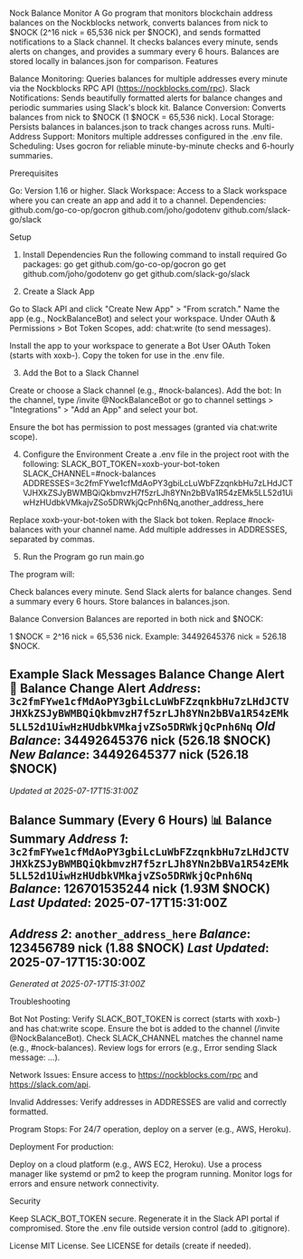 Nock Balance Monitor
A Go program that monitors blockchain address balances on the Nockblocks network, converts balances from nick to $NOCK (2^16 nick = 65,536 nick per $NOCK), and sends formatted notifications to a Slack channel. It checks balances every minute, sends alerts on changes, and provides a summary every 6 hours. Balances are stored locally in balances.json for comparison.
Features

Balance Monitoring: Queries balances for multiple addresses every minute via the Nockblocks RPC API (https://nockblocks.com/rpc).
Slack Notifications: Sends beautifully formatted alerts for balance changes and periodic summaries using Slack's block kit.
Balance Conversion: Converts balances from nick to $NOCK (1 $NOCK = 65,536 nick).
Local Storage: Persists balances in balances.json to track changes across runs.
Multi-Address Support: Monitors multiple addresses configured in the .env file.
Scheduling: Uses gocron for reliable minute-by-minute checks and 6-hourly summaries.

Prerequisites

Go: Version 1.16 or higher.
Slack Workspace: Access to a Slack workspace where you can create an app and add it to a channel.
Dependencies:
github.com/go-co-op/gocron
github.com/joho/godotenv
github.com/slack-go/slack



Setup
1. Install Dependencies
Run the following command to install required Go packages:
go get github.com/go-co-op/gocron
go get github.com/joho/godotenv
go get github.com/slack-go/slack

2. Create a Slack App

Go to Slack API and click "Create New App" > "From scratch."
Name the app (e.g., NockBalanceBot) and select your workspace.
Under OAuth & Permissions > Bot Token Scopes, add:
chat:write (to send messages).


Install the app to your workspace to generate a Bot User OAuth Token (starts with xoxb-).
Copy the token for use in the .env file.

3. Add the Bot to a Slack Channel

Create or choose a Slack channel (e.g., #nock-balances).
Add the bot:
In the channel, type /invite @NockBalanceBot or go to channel settings > "Integrations" > "Add an App" and select your bot.


Ensure the bot has permission to post messages (granted via chat:write scope).

4. Configure the Environment
Create a .env file in the project root with the following:
SLACK_BOT_TOKEN=xoxb-your-bot-token
SLACK_CHANNEL=#nock-balances
ADDRESSES=3c2fmFYwe1cfMdAoPY3gbiLcLuWbFZzqnkbHu7zLHdJCTVJHXkZSJyBWMBQiQkbmvzH7f5zrLJh8YNn2bBVa1R54zEMk5LL52d1UiwHzHUdbkVMkajvZSo5DRWkjQcPnh6Nq,another_address_here


Replace xoxb-your-bot-token with the Slack bot token.
Replace #nock-balances with your channel name.
Add multiple addresses in ADDRESSES, separated by commas.

5. Run the Program
go run main.go

The program will:

Check balances every minute.
Send Slack alerts for balance changes.
Send a summary every 6 hours.
Store balances in balances.json.

Balance Conversion
Balances are reported in both nick and $NOCK:

1 $NOCK = 2^16 nick = 65,536 nick.
Example: 34492645376 nick = 526.18 $NOCK.

Example Slack Messages
Balance Change Alert
💸 Balance Change Alert
*Address*: `3c2fmFYwe1cfMdAoPY3gbiLcLuWbFZzqnkbHu7zLHdJCTVJHXkZSJyBWMBQiQkbmvzH7f5zrLJh8YNn2bBVa1R54zEMk5LL52d1UiwHzHUdbkVMkajvZSo5DRWkjQcPnh6Nq`
*Old Balance*: 34492645376 nick (526.18 $NOCK)
*New Balance*: 34492645377 nick (526.18 $NOCK)
---
_Updated at 2025-07-17T15:31:00Z_

Balance Summary (Every 6 Hours)
📊 Balance Summary
*Address 1*: `3c2fmFYwe1cfMdAoPY3gbiLcLuWbFZzqnkbHu7zLHdJCTVJHXkZSJyBWMBQiQkbmvzH7f5zrLJh8YNn2bBVa1R54zEMk5LL52d1UiwHzHUdbkVMkajvZSo5DRWkjQcPnh6Nq`
*Balance*: 126701535244 nick (1.93M $NOCK)
*Last Updated*: 2025-07-17T15:31:00Z
---
*Address 2*: `another_address_here`
*Balance*: 123456789 nick (1.88 $NOCK)
*Last Updated*: 2025-07-17T15:30:00Z
---
_Generated at 2025-07-17T15:31:00Z_

Troubleshooting

Bot Not Posting:
Verify SLACK_BOT_TOKEN is correct (starts with xoxb-) and has chat:write scope.
Ensure the bot is added to the channel (/invite @NockBalanceBot).
Check SLACK_CHANNEL matches the channel name (e.g., #nock-balances).
Review logs for errors (e.g., Error sending Slack message: ...).


Network Issues:
Ensure access to https://nockblocks.com/rpc and https://slack.com/api.


Invalid Addresses:
Verify addresses in ADDRESSES are valid and correctly formatted.


Program Stops:
For 24/7 operation, deploy on a server (e.g., AWS, Heroku).



Deployment
For production:

Deploy on a cloud platform (e.g., AWS EC2, Heroku).
Use a process manager like systemd or pm2 to keep the program running.
Monitor logs for errors and ensure network connectivity.

Security

Keep SLACK_BOT_TOKEN secure. Regenerate it in the Slack API portal if compromised.
Store the .env file outside version control (add to .gitignore).

License
MIT License. See LICENSE for details (create if needed).
